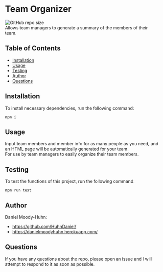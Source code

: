 # Team Organizer
![GitHub repo size](https://img.shields.io/github/repo-size/HuhnDaniel/employee-summary)  
Allows team managers to generate a summary of the members of their team.
## Table of Contents
- [Installation](#installation)
- [Usage](#usage)
- [Testing](#testing)
- [Author](#author)
- [Questions](#questions)
## Installation
To install necessary dependencies, run the following command:
```
npm i
```
## Usage
Input team members and member info for as many people as you need, and an HTML page will be automatically generated for your team.  
For use by team managers to easily organize their team members.
## Testing
To test the functions of this project, run the following command:
```
npm run test
```
## Author
Daniel Moody-Huhn:
- https://github.com/HuhnDaniel/
- https://danielmoodyhuhn.herokuapp.com/
## Questions
If you have any questions about the repo, please open an issue and I will attempt to respond to it as soon as possible.
